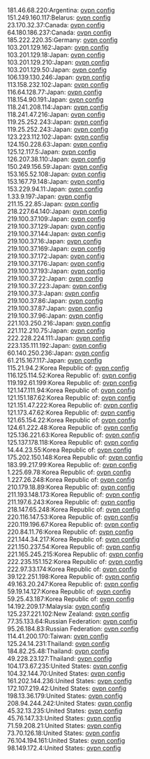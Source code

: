 181.46.68.220:Argentina: [ovpn config](vpn/181_46_68_220.ovpn)  
151.249.160.117:Belarus: [ovpn config](vpn/151_249_160_117.ovpn)  
23.170.32.37:Canada: [ovpn config](vpn/23_170_32_37.ovpn)  
64.180.186.237:Canada: [ovpn config](vpn/64_180_186_237.ovpn)  
185.222.220.35:Germany: [ovpn config](vpn/185_222_220_35.ovpn)  
103.201.129.162:Japan: [ovpn config](vpn/103_201_129_162.ovpn)  
103.201.129.18:Japan: [ovpn config](vpn/103_201_129_18.ovpn)  
103.201.129.210:Japan: [ovpn config](vpn/103_201_129_210.ovpn)  
103.201.129.50:Japan: [ovpn config](vpn/103_201_129_50.ovpn)  
106.139.130.246:Japan: [ovpn config](vpn/106_139_130_246.ovpn)  
113.158.232.102:Japan: [ovpn config](vpn/113_158_232_102.ovpn)  
116.64.128.77:Japan: [ovpn config](vpn/116_64_128_77.ovpn)  
118.154.90.191:Japan: [ovpn config](vpn/118_154_90_191.ovpn)  
118.241.208.114:Japan: [ovpn config](vpn/118_241_208_114.ovpn)  
118.241.47.216:Japan: [ovpn config](vpn/118_241_47_216.ovpn)  
119.25.252.243:Japan: [ovpn config](vpn/119_25_252_243.ovpn)  
119.25.252.243:Japan: [ovpn config](vpn/119_25_252_243.ovpn)  
123.223.112.102:Japan: [ovpn config](vpn/123_223_112_102.ovpn)  
124.150.228.63:Japan: [ovpn config](vpn/124_150_228_63.ovpn)  
125.12.117.5:Japan: [ovpn config](vpn/125_12_117_5.ovpn)  
126.207.38.110:Japan: [ovpn config](vpn/126_207_38_110.ovpn)  
150.249.156.59:Japan: [ovpn config](vpn/150_249_156_59.ovpn)  
153.165.52.108:Japan: [ovpn config](vpn/153_165_52_108.ovpn)  
153.167.79.148:Japan: [ovpn config](vpn/153_167_79_148.ovpn)  
153.229.94.11:Japan: [ovpn config](vpn/153_229_94_11.ovpn)  
1.33.9.197:Japan: [ovpn config](vpn/1_33_9_197.ovpn)  
211.15.22.85:Japan: [ovpn config](vpn/211_15_22_85.ovpn)  
218.227.64.140:Japan: [ovpn config](vpn/218_227_64_140.ovpn)  
219.100.37.109:Japan: [ovpn config](vpn/219_100_37_109.ovpn)  
219.100.37.129:Japan: [ovpn config](vpn/219_100_37_129.ovpn)  
219.100.37.144:Japan: [ovpn config](vpn/219_100_37_144.ovpn)  
219.100.37.16:Japan: [ovpn config](vpn/219_100_37_16.ovpn)  
219.100.37.169:Japan: [ovpn config](vpn/219_100_37_169.ovpn)  
219.100.37.172:Japan: [ovpn config](vpn/219_100_37_172.ovpn)  
219.100.37.176:Japan: [ovpn config](vpn/219_100_37_176.ovpn)  
219.100.37.193:Japan: [ovpn config](vpn/219_100_37_193.ovpn)  
219.100.37.22:Japan: [ovpn config](vpn/219_100_37_22.ovpn)  
219.100.37.223:Japan: [ovpn config](vpn/219_100_37_223.ovpn)  
219.100.37.3:Japan: [ovpn config](vpn/219_100_37_3.ovpn)  
219.100.37.86:Japan: [ovpn config](vpn/219_100_37_86.ovpn)  
219.100.37.87:Japan: [ovpn config](vpn/219_100_37_87.ovpn)  
219.100.37.96:Japan: [ovpn config](vpn/219_100_37_96.ovpn)  
221.103.250.216:Japan: [ovpn config](vpn/221_103_250_216.ovpn)  
221.112.210.75:Japan: [ovpn config](vpn/221_112_210_75.ovpn)  
222.228.224.111:Japan: [ovpn config](vpn/222_228_224_111.ovpn)  
223.135.111.192:Japan: [ovpn config](vpn/223_135_111_192.ovpn)  
60.140.250.236:Japan: [ovpn config](vpn/60_140_250_236.ovpn)  
61.215.167.117:Japan: [ovpn config](vpn/61_215_167_117.ovpn)  
115.21.94.2:Korea Republic of: [ovpn config](vpn/115_21_94_2.ovpn)  
116.125.114.52:Korea Republic of: [ovpn config](vpn/116_125_114_52.ovpn)  
119.192.61.199:Korea Republic of: [ovpn config](vpn/119_192_61_199.ovpn)  
121.147.111.94:Korea Republic of: [ovpn config](vpn/121_147_111_94.ovpn)  
121.151.187.62:Korea Republic of: [ovpn config](vpn/121_151_187_62.ovpn)  
121.151.47.222:Korea Republic of: [ovpn config](vpn/121_151_47_222.ovpn)  
121.173.47.62:Korea Republic of: [ovpn config](vpn/121_173_47_62.ovpn)  
121.65.154.22:Korea Republic of: [ovpn config](vpn/121_65_154_22.ovpn)  
124.61.222.48:Korea Republic of: [ovpn config](vpn/124_61_222_48.ovpn)  
125.136.221.63:Korea Republic of: [ovpn config](vpn/125_136_221_63.ovpn)  
125.137.178.118:Korea Republic of: [ovpn config](vpn/125_137_178_118.ovpn)  
14.44.23.55:Korea Republic of: [ovpn config](vpn/14_44_23_55.ovpn)  
175.202.150.148:Korea Republic of: [ovpn config](vpn/175_202_150_148.ovpn)  
183.99.217.99:Korea Republic of: [ovpn config](vpn/183_99_217_99.ovpn)  
1.225.69.78:Korea Republic of: [ovpn config](vpn/1_225_69_78.ovpn)  
1.227.26.248:Korea Republic of: [ovpn config](vpn/1_227_26_248.ovpn)  
210.179.18.89:Korea Republic of: [ovpn config](vpn/210_179_18_89.ovpn)  
211.193.148.173:Korea Republic of: [ovpn config](vpn/211_193_148_173.ovpn)  
211.197.6.243:Korea Republic of: [ovpn config](vpn/211_197_6_243.ovpn)  
218.147.65.248:Korea Republic of: [ovpn config](vpn/218_147_65_248.ovpn)  
220.116.147.53:Korea Republic of: [ovpn config](vpn/220_116_147_53.ovpn)  
220.119.196.67:Korea Republic of: [ovpn config](vpn/220_119_196_67.ovpn)  
220.84.11.76:Korea Republic of: [ovpn config](vpn/220_84_11_76.ovpn)  
221.144.34.217:Korea Republic of: [ovpn config](vpn/221_144_34_217.ovpn)  
221.150.237.54:Korea Republic of: [ovpn config](vpn/221_150_237_54.ovpn)  
221.165.245.215:Korea Republic of: [ovpn config](vpn/221_165_245_215.ovpn)  
222.235.151.152:Korea Republic of: [ovpn config](vpn/222_235_151_152.ovpn)  
222.97.33.174:Korea Republic of: [ovpn config](vpn/222_97_33_174.ovpn)  
39.122.251.198:Korea Republic of: [ovpn config](vpn/39_122_251_198.ovpn)  
49.163.20.247:Korea Republic of: [ovpn config](vpn/49_163_20_247.ovpn)  
59.19.14.127:Korea Republic of: [ovpn config](vpn/59_19_14_127.ovpn)  
59.25.43.187:Korea Republic of: [ovpn config](vpn/59_25_43_187.ovpn)  
14.192.209.17:Malaysia: [ovpn config](vpn/14_192_209_17.ovpn)  
125.237.221.102:New Zealand: [ovpn config](vpn/125_237_221_102.ovpn)  
77.35.133.64:Russian Federation: [ovpn config](vpn/77_35_133_64.ovpn)  
95.26.184.83:Russian Federation: [ovpn config](vpn/95_26_184_83.ovpn)  
114.41.200.170:Taiwan: [ovpn config](vpn/114_41_200_170.ovpn)  
125.24.14.231:Thailand: [ovpn config](vpn/125_24_14_231.ovpn)  
184.82.25.48:Thailand: [ovpn config](vpn/184_82_25_48.ovpn)  
49.228.23.127:Thailand: [ovpn config](vpn/49_228_23_127.ovpn)  
104.173.67.235:United States: [ovpn config](vpn/104_173_67_235.ovpn)  
104.32.144.70:United States: [ovpn config](vpn/104_32_144_70.ovpn)  
161.202.144.236:United States: [ovpn config](vpn/161_202_144_236.ovpn)  
172.107.219.42:United States: [ovpn config](vpn/172_107_219_42.ovpn)  
198.13.36.179:United States: [ovpn config](vpn/198_13_36_179.ovpn)  
208.94.244.242:United States: [ovpn config](vpn/208_94_244_242.ovpn)  
45.32.13.235:United States: [ovpn config](vpn/45_32_13_235.ovpn)  
45.76.147.33:United States: [ovpn config](vpn/45_76_147_33.ovpn)  
71.59.208.21:United States: [ovpn config](vpn/71_59_208_21.ovpn)  
73.70.126.18:United States: [ovpn config](vpn/73_70_126_18.ovpn)  
76.104.194.161:United States: [ovpn config](vpn/76_104_194_161.ovpn)  
98.149.172.4:United States: [ovpn config](vpn/98_149_172_4.ovpn)  
